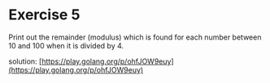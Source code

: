 # Exercise 5

Print out the remainder (modulus) which is found for each number between 10 and 100 when it is divided by 4.

solution: [https://play.golang.org/p/ohfJOW9euy](https://play.golang.org/p/ohfJOW9euy)
